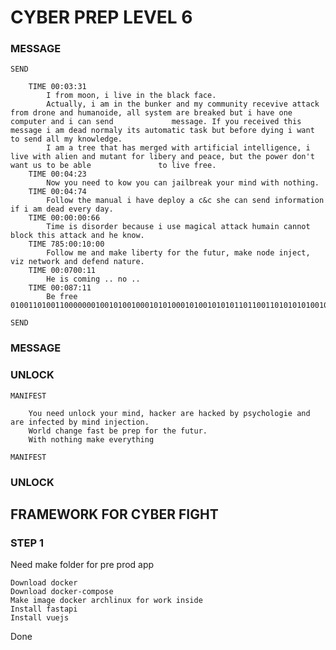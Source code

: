 # CYBER PREP LEVEL 6

### MESSAGE

    SEND
        
        TIME 00:03:31
            I from moon, i live in the black face.
            Actually, i am in the bunker and my community recevive attack from drone and humanoide, all system are breaked but i have one computer and i can send             message. If you received this message i am dead normaly its automatic task but before dying i want to send all my knowledge.
            I am a tree that has merged with artificial intelligence, i live with alien and mutant for libery and peace, but the power don't want us to be able               to live free.
        TIME 00:04:23
            Now you need to kow you can jailbreak your mind with nothing.
        TIME 00:04:74
            Follow the manual i have deploy a c&c she can send information if i am dead every day.
        TIME 00:00:00:66
            Time is disorder because i use magical attack humain cannot block this attack and he know.
        TIME 785:00:10:00
            Follow me and make liberty for the futur, make node inject, viz network and defend nature.
        TIME 00:0700:11
            He is coming .. no .. 
        TIME 00:087:11
            Be free 010011010011000000010010100100010101000101001010101101100110101010100100100101010000101001010010101011010100101101001010101001
    
    SEND 

### MESSAGE 



### UNLOCK

    MANIFEST

        You need unlock your mind, hacker are hacked by psychologie and are infected by mind injection.
        World change fast be prep for the futur.
        With nothing make everything

    MANIFEST

### UNLOCK


## FRAMEWORK FOR CYBER FIGHT

### STEP 1 

Need make folder for pre prod app 

    Download docker 
    Download docker-compose
    Make image docker archlinux for work inside
    Install fastapi
    Install vuejs
    
Done
